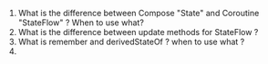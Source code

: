 1. What is the difference between Compose "State" and Coroutine "StateFlow" ? 
   When to use what?
2. What is the difference between update methods for StateFlow ?
3. What is remember and derivedStateOf ? when to use what ?
4. 
   